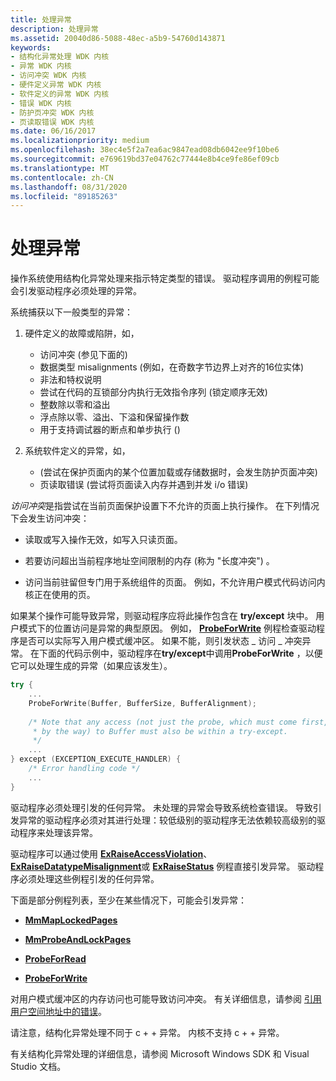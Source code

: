 ```yaml
---
title: 处理异常
description: 处理异常
ms.assetid: 20040d86-5088-48ec-a5b9-54760d143871
keywords:
- 结构化异常处理 WDK 内核
- 异常 WDK 内核
- 访问冲突 WDK 内核
- 硬件定义异常 WDK 内核
- 软件定义的异常 WDK 内核
- 错误 WDK 内核
- 防护页冲突 WDK 内核
- 页读取错误 WDK 内核
ms.date: 06/16/2017
ms.localizationpriority: medium
ms.openlocfilehash: 38ec4e5f2a7ea6ac9847ead08db6042ee9f10be6
ms.sourcegitcommit: e769619bd37e04762c77444e8b4ce9fe86ef09cb
ms.translationtype: MT
ms.contentlocale: zh-CN
ms.lasthandoff: 08/31/2020
ms.locfileid: "89185263"
---
```

# <a name="handling-exceptions"></a>处理异常





操作系统使用结构化异常处理来指示特定类型的错误。 驱动程序调用的例程可能会引发驱动程序必须处理的异常。

系统捕获以下一般类型的异常：

1.  硬件定义的故障或陷阱，如，

    -   访问冲突 (参见下面的) 
    -   数据类型 misalignments (例如，在奇数字节边界上对齐的16位实体) 
    -   非法和特权说明
    -   尝试在代码的互锁部分内执行无效指令序列 (锁定顺序无效) 
    -   整数除以零和溢出
    -   浮点除以零、溢出、下溢和保留操作数
    -   用于支持调试器的断点和单步执行 () 

2.  系统软件定义的异常，如，

    -    (尝试在保护页面内的某个位置加载或存储数据时，会发生防护页面冲突) 
    -   页读取错误 (尝试将页面读入内存并遇到并发 i/o 错误) 

*访问冲突*是指尝试在当前页面保护设置下不允许的页面上执行操作。 在下列情况下会发生访问冲突：

-   读取或写入操作无效，如写入只读页面。

-   若要访问超出当前程序地址空间限制的内存 (称为 "长度冲突") 。

-   访问当前驻留但专门用于系统组件的页面。 例如，不允许用户模式代码访问内核正在使用的页。

如果某个操作可能导致异常，则驱动程序应将此操作包含在 **try/except** 块中。 用户模式下的位置访问是异常的典型原因。 例如， [**ProbeForWrite**](/windows-hardware/drivers/ddi/wdm/nf-wdm-probeforwrite) 例程检查驱动程序是否可以实际写入用户模式缓冲区。 如果不能，则引发状态 \_ 访问 \_ 冲突异常。 在下面的代码示例中，驱动程序在**try/except**中调用**ProbeForWrite** ，以便它可以处理生成的异常（如果应该发生）。

```cpp
try {
    ...
    ProbeForWrite(Buffer, BufferSize, BufferAlignment);
 
    /* Note that any access (not just the probe, which must come first,
     * by the way) to Buffer must also be within a try-except.
     */
    ...
} except (EXCEPTION_EXECUTE_HANDLER) {
    /* Error handling code */
    ...
}
```

驱动程序必须处理引发的任何异常。 未处理的异常会导致系统检查错误。 导致引发异常的驱动程序必须对其进行处理：较低级别的驱动程序无法依赖较高级别的驱动程序来处理该异常。

驱动程序可以通过使用 [**ExRaiseAccessViolation**](/windows-hardware/drivers/ddi/ntddk/nf-ntddk-exraiseaccessviolation)、 [**ExRaiseDatatypeMisalignment**](/windows-hardware/drivers/ddi/ntddk/nf-ntddk-exraisedatatypemisalignment)或 [**ExRaiseStatus**](/windows-hardware/drivers/ddi/wdm/nf-wdm-exraisestatus) 例程直接引发异常。 驱动程序必须处理这些例程引发的任何异常。

下面是部分例程列表，至少在某些情况下，可能会引发异常：

-   [**MmMapLockedPages**](/windows-hardware/drivers/ddi/wdm/nf-wdm-mmmaplockedpages)

-   [**MmProbeAndLockPages**](/windows-hardware/drivers/ddi/wdm/nf-wdm-mmprobeandlockpages)

-   [**ProbeForRead**](/windows-hardware/drivers/ddi/wdm/nf-wdm-probeforread)

-   [**ProbeForWrite**](/windows-hardware/drivers/ddi/wdm/nf-wdm-probeforwrite)

对用户模式缓冲区的内存访问也可能导致访问冲突。 有关详细信息，请参阅 [引用用户空间地址中的错误](errors-in-referencing-user-space-addresses.md)。

请注意，结构化异常处理不同于 c + + 异常。 内核不支持 c + + 异常。

有关结构化异常处理的详细信息，请参阅 Microsoft Windows SDK 和 Visual Studio 文档。

 

